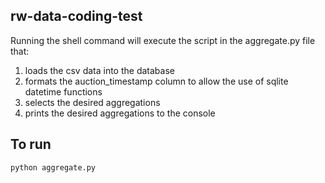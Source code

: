 ## rw-data-coding-test

Running the shell command will execute the script in the aggregate.py file that:
1. loads the csv data into the database
1. formats the auction_timestamp column to allow the use of sqlite datetime functions
1. selects the desired aggregations
1. prints the desired aggregations to the console

## To run
```bash
python aggregate.py
```